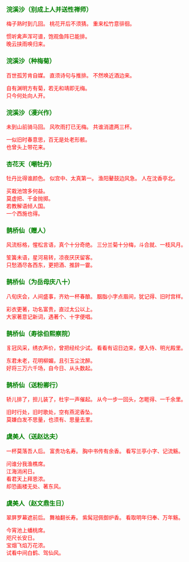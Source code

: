 <style type="text/css">
    .markdown-body{text-align: left;}
    h3{color:green}
    article{font-family:"楷体";color:red}
</style>

### 浣溪沙（别成上人并送性禅师）
<article>
梅子熟时到几回。  
桃花开后不须猜。  
重来松竹意徘徊。  

惯听禽声浑可谱，饱观鱼阵已能排。  
晚云挟雨唤归来。  
</article>

### 浣溪沙（种梅菊）
<article>
百世孤芳肯自媒。  
直须诗句与推排。  
不然唤近酒边来。  

自有渊明方有菊，若无和靖即无梅。  
只今何处向人开。  
</article>

### 浣溪沙（漫兴作）
<article>
未到山前骑马回。  
风吹雨打已无梅。  
共谁消遣两三杯。  

一似旧时春意思，百无是处老形骸。  
也曾头上带花来。  
</article>

### 杏花天（嘲牡丹）
<article>
牡丹比得谁颜色。  
似宫中、太真第一。  
渔阳鼙鼓边风急。  
人在沈香亭北。  

买栽池馆多何益。  
莫虚把、千金抛掷。  
若教解语倾人国。  
一个西施也得。  
</article>

### 鹊桥仙（赠人）
<article>
风流标格，惺松言语，真个十分奇绝。  
三分兰菊十分梅，斗合就、一枝风月。  

笙簧未语，星河易转，凉夜厌厌留客。  
只愁酒尽各西东，更把酒、推辞一霎。  
</article>

### 鹊桥仙（为岳母庆八十）
<article>
八旬庆会，人间盛事，齐劝一杯春酿。  
胭脂小字点眉间，犹记得、旧时宫样。  

彩衣更著，功名富贵，直过太公以上。  
大家著意记新词，遇著个、十字便唱。  
</article>

### 鹊桥仙（寿徐伯熙察院）
<article>
豸冠风采，绣衣声价，曾把经纶少试。  
看看有诏日边来，便入侍、明光殿里。  

东君未老，花明柳媚，且引玉尘沈醉。  
好将三万六千场，自今日、从头数起。  
</article>

### 鹊桥仙（送粉卿行）
<article>
轿儿排了，担儿装了，杜宇一声催起。  
从今一步一回头，怎睚得、一千余里。  

旧时行处，旧时歌处，空有燕泥香坠。  
莫嫌白发不思量，也须有、思量去里。  
</article>

### 虞美人（送赵达夫）
<article>
一杯莫落吾人后。  
富贵功名寿。  
胸中书传有余香。  
看写兰亭小字、记流觞。  

问谁分我渔樵席。  
江海消闲日。  
看君天上拜恩浓。  
却恐画楼无处、著东风。  
</article>

### 虞美人（赵文鼎生日）
<article>
翠屏罗幕遮前后。  
舞袖翻长寿。  
紫髯冠佩御炉香。  
看取明年归奉、万年觞。  

今宵池上蟠桃席。  
咫尺长安日。  
宝烟飞焰万花浓。  
试看中间白鹤、驾仙风。  
</article>

